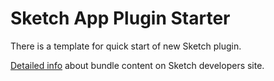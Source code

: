 # Sketch App Plugin Starter
There is a template for quick start of new Sketch plugin.

[Detailed info](http://developer.sketchapp.com/introduction/plugin-bundles/) about bundle content on Sketch developers site.
